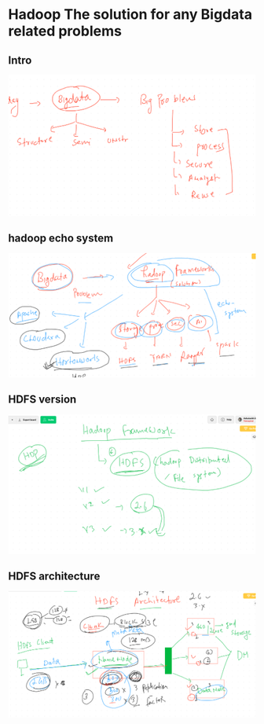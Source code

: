 # Hadoop The solution for any Bigdata related problems

## Intro

<img src="data.png">

## hadoop echo system

<img src="hadoop.png">

## HDFS version 

<img src="version.png">

## HDFS architecture

<img src="hdfsarch.png">
